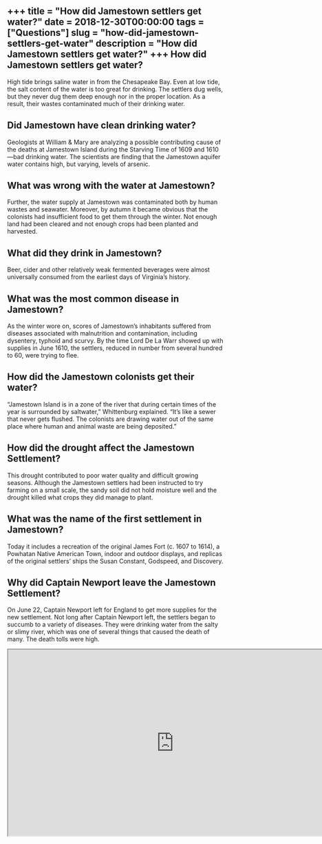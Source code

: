 +++
title = "How did Jamestown settlers get water?"
date = 2018-12-30T00:00:00
tags = ["Questions"]
slug = "how-did-jamestown-settlers-get-water"
description = "How did Jamestown settlers get water?"
+++
How did Jamestown settlers get water?
-------------------------------------

High tide brings saline water in from the Chesapeake Bay. Even at low tide, the salt content of the water is too great for drinking. The settlers dug wells, but they never dug them deep enough nor in the proper location. As a result, their wastes contaminated much of their drinking water.

Did Jamestown have clean drinking water?
----------------------------------------

Geologists at William &amp; Mary are analyzing a possible contributing cause of the deaths at Jamestown Island during the Starving Time of 1609 and 1610—bad drinking water. The scientists are finding that the Jamestown aquifer water contains high, but varying, levels of arsenic.

What was wrong with the water at Jamestown?
-------------------------------------------

Further, the water supply at Jamestown was contaminated both by human wastes and seawater. Moreover, by autumn it became obvious that the colonists had insufficient food to get them through the winter. Not enough land had been cleared and not enough crops had been planted and harvested.

What did they drink in Jamestown?
---------------------------------

Beer, cider and other relatively weak fermented beverages were almost universally consumed from the earliest days of Virginia’s history.

What was the most common disease in Jamestown?
----------------------------------------------

As the winter wore on, scores of Jamestown’s inhabitants suffered from diseases associated with malnutrition and contamination, including dysentery, typhoid and scurvy. By the time Lord De La Warr showed up with supplies in June 1610, the settlers, reduced in number from several hundred to 60, were trying to flee.

How did the Jamestown colonists get their water?
------------------------------------------------

“Jamestown Island is in a zone of the river that during certain times of the year is surrounded by saltwater,” Whittenburg explained. “It’s like a sewer that never gets flushed. The colonists are drawing water out of the same place where human and animal waste are being deposited.”

How did the drought affect the Jamestown Settlement?
----------------------------------------------------

This drought contributed to poor water quality and difficult growing seasons. Although the Jamestown settlers had been instructed to try farming on a small scale, the sandy soil did not hold moisture well and the drought killed what crops they did manage to plant.

What was the name of the first settlement in Jamestown?
-------------------------------------------------------

Today it includes a recreation of the original James Fort (c. 1607 to 1614), a Powhatan Native American Town, indoor and outdoor displays, and replicas of the original settlers’ ships the Susan Constant, Godspeed, and Discovery.

Why did Captain Newport leave the Jamestown Settlement?
-------------------------------------------------------

On June 22, Captain Newport left for England to get more supplies for the new settlement. Not long after Captain Newport left, the settlers began to succumb to a variety of diseases. They were drinking water from the salty or slimy river, which was one of several things that caused the death of many. The death tolls were high.

<iframe allow="accelerometer; autoplay; clipboard-write; encrypted-media; gyroscope; picture-in-picture" allowfullscreen="" class="__youtube_prefs__  epyt-is-override  no-lazyload" data-no-lazy="1" data-origheight="433" data-origwidth="770" data-skipgform_ajax_framebjll="" height="433" id="_ytid_64199" loading="lazy" src="https://www.youtube.com/embed/t0kr8_E6Va0?enablejsapi=1&autoplay=0&cc_load_policy=0&cc_lang_pref=&iv_load_policy=1&loop=0&modestbranding=0&rel=1&fs=1&playsinline=0&autohide=2&theme=dark&color=red&controls=1&" title="YouTube player" width="770"></iframe>